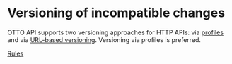 # Versioning of incompatible changes

OTTO API supports two versioning approaches for HTTP APIs: via [profiles](./rules/must-use-profiles-for-versioning.md) and via [URL-based versioning](./rules/should-not-use-uri-versioning.md).
Versioning via profiles is preferred.

[<!--RULES-->Rules](./rules)
